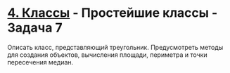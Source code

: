 # [4. Классы](../../../../../) - Простейшие классы - Задача 7

Описать класс, представляющий треугольник. Предусмотреть методы для 
создания объектов, вычисления площади, периметра и точки пересечения 
медиан.
